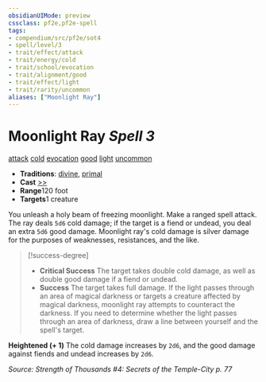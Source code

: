 ```yaml
---
obsidianUIMode: preview
cssclass: pf2e,pf2e-spell
tags:
- compendium/src/pf2e/sot4
- spell/level/3
- trait/effect/attack
- trait/energy/cold
- trait/school/evocation
- trait/alignment/good
- trait/effect/light
- trait/rarity/uncommon
aliases: ["Moonlight Ray"]
---
```

# Moonlight Ray *Spell 3*   
[attack](attack.md)  [cold](cold.md)  [evocation](evocation.md)  [good](good.md)  [light](rules/traits/light.md)  [uncommon](uncommon.md)  

- **Traditions**: [divine](divine.md), [primal](primal.md)
- **Cast** [>>](chapter-9-playing-the-game.md#Actions "Two-Action") 
- **Range**120 foot
- **Targets**1 creature

You unleash a holy beam of freezing moonlight. Make a ranged spell attack. The ray deals `5d6` cold damage; if the target is a fiend or undead, you deal an extra `5d6` good damage. Moonlight ray's cold damage is silver damage for the purposes of weaknesses, resistances, and the like.

> [!success-degree] 
> - **Critical Success** The target takes double cold damage, as well as double good damage if a fiend or undead.
> - **Success** The target takes full damage. If the light passes through an area of magical darkness or targets a creature affected by magical darkness, moonlight ray attempts to counteract the darkness. If you need to determine whether the light passes through an area of darkness, draw a line between yourself and the spell's target.

**Heightened (+ 1)** The cold damage increases by `2d6`, and the good damage against fiends and undead increases by `2d6`.

*Source: Strength of Thousands #4: Secrets of the Temple-City p. 77*